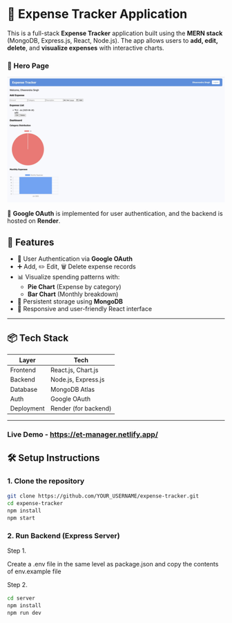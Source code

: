 # 💸 Expense Tracker Application

This is a full-stack **Expense Tracker** application built using the **MERN stack** (MongoDB, Express.js, React, Node.js). The app allows users to **add, edit, delete**, and **visualize expenses** with interactive charts. 

### 🔐 Hero Page
![Hero Page](./website-demo/Hero-Page.jpeg)

🔐 **Google OAuth** is implemented for user authentication, and the backend is hosted on **Render**.

## 🚀 Features

- 🔐 User Authentication via **Google OAuth**
- ➕ Add, ✏️ Edit, 🗑 Delete expense records
- 📊 Visualize spending patterns with:
  - **Pie Chart** (Expense by category)
  - **Bar Chart** (Monthly breakdown)
- 💾 Persistent storage using **MongoDB**
- 📱 Responsive and user-friendly React interface

---

## 📦 Tech Stack

| Layer       | Tech                     |
|-------------|--------------------------|
| Frontend    | React.js, Chart.js       |
| Backend     | Node.js, Express.js      |
| Database    | MongoDB Atlas            |
| Auth        | Google OAuth             |
| Deployment  | Render (for backend)     |

---

### Live Demo -  https://et-manager.netlify.app/

## 🛠 Setup Instructions

### 1. Clone the repository

```bash
git clone https://github.com/YOUR_USERNAME/expense-tracker.git
cd expense-tracker
npm install
npm start
```

### 2. Run Backend (Express Server)

Step 1.

Create a .env file in the same level as package.json and copy the contents of env.example file

Step 2.
```bash
cd server
npm install
npm run dev
```
